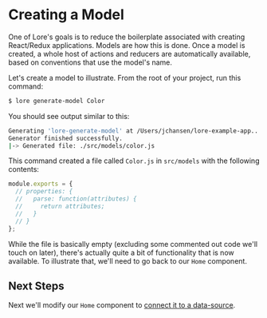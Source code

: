 # Creating a Model

One of Lore's goals is to reduce the boilerplate associated with creating React/Redux applications. Models are how this
is done. Once a model is created, a whole host of actions and reducers are automatically available, based on conventions
that use the model's name.

Let's create a model to illustrate. From the root of your project, run this command:

```sh
$ lore generate-model Color
```

You should see output similar to this:

```sh
Generating 'lore-generate-model' at /Users/jchansen/lore-example-app...
Generator finished successfully.
|-> Generated file: ./src/models/color.js
```

This command created a file called `Color.js` in `src/models` with the following contents:

```js
module.exports = {
  // properties: {
  //   parse: function(attributes) {
  //     return attributes;
  //   }
  // }
};
```

While the file is basically empty (excluding some commented out code we'll touch on later), there's actually quite a 
bit of functionality that is now available.  To illustrate that, we'll need to go back to our `Home` component.


## Next Steps

Next we'll modify our `Home` component to [connect it to a data-source](./ConnectComponent.md).
